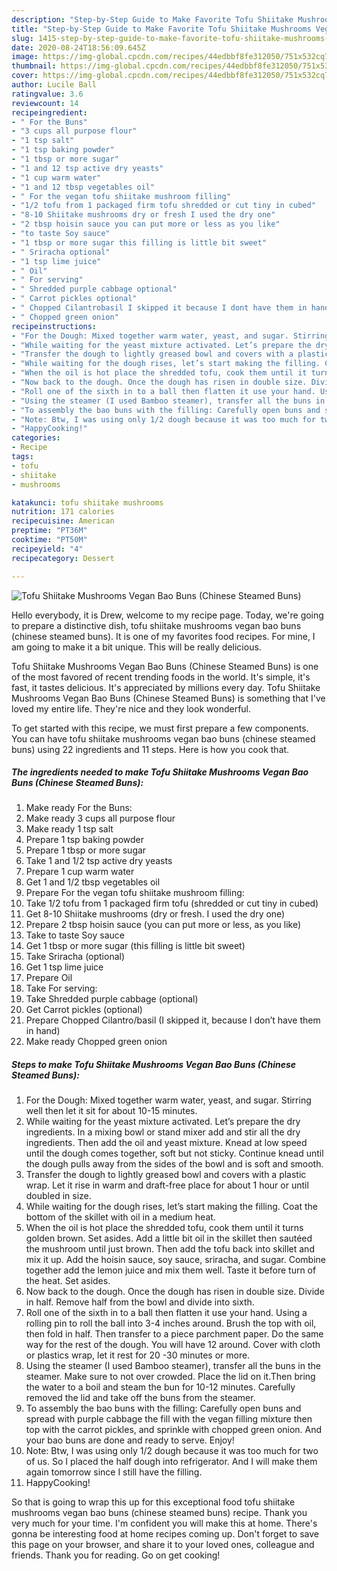```yaml
---
description: "Step-by-Step Guide to Make Favorite Tofu Shiitake Mushrooms Vegan Bao Buns (Chinese Steamed Buns)"
title: "Step-by-Step Guide to Make Favorite Tofu Shiitake Mushrooms Vegan Bao Buns (Chinese Steamed Buns)"
slug: 1415-step-by-step-guide-to-make-favorite-tofu-shiitake-mushrooms-vegan-bao-buns-chinese-steamed-buns
date: 2020-08-24T18:56:09.645Z
image: https://img-global.cpcdn.com/recipes/44edbbf8fe312050/751x532cq70/tofu-shiitake-mushrooms-vegan-bao-buns-chinese-steamed-buns-recipe-main-photo.jpg
thumbnail: https://img-global.cpcdn.com/recipes/44edbbf8fe312050/751x532cq70/tofu-shiitake-mushrooms-vegan-bao-buns-chinese-steamed-buns-recipe-main-photo.jpg
cover: https://img-global.cpcdn.com/recipes/44edbbf8fe312050/751x532cq70/tofu-shiitake-mushrooms-vegan-bao-buns-chinese-steamed-buns-recipe-main-photo.jpg
author: Lucile Ball
ratingvalue: 3.6
reviewcount: 14
recipeingredient:
- " For the Buns"
- "3 cups all purpose flour"
- "1 tsp salt"
- "1 tsp baking powder"
- "1 tbsp or more sugar"
- "1 and 12 tsp active dry yeasts"
- "1 cup warm water"
- "1 and 12 tbsp vegetables oil"
- " For the vegan tofu shiitake mushroom filling"
- "1/2 tofu from 1 packaged firm tofu shredded or cut tiny in cubed"
- "8-10 Shiitake mushrooms dry or fresh I used the dry one"
- "2 tbsp hoisin sauce you can put more or less as you like"
- "to taste Soy sauce"
- "1 tbsp or more sugar this filling is little bit sweet"
- " Sriracha optional"
- "1 tsp lime juice"
- " Oil"
- " For serving"
- " Shredded purple cabbage optional"
- " Carrot pickles optional"
- " Chopped Cilantrobasil I skipped it because I dont have them in hand"
- " Chopped green onion"
recipeinstructions:
- "For the Dough: Mixed together warm water, yeast, and sugar. Stirring well then let it sit for about 10-15 minutes."
- "While waiting for the yeast mixture activated. Let’s prepare the dry ingredients. In a mixing bowl or stand mixer add and stir all the dry ingredients. Then add the oil and yeast mixture. Knead at low speed until the dough comes together, soft but not sticky. Continue knead until the dough pulls away from the sides of the bowl and is soft and smooth."
- "Transfer the dough to lightly greased bowl and covers with a plastic wrap. Let it rise in warm and draft-free place for about 1 hour or until doubled in size."
- "While waiting for the dough rises, let’s start making the filling. Coat the bottom of the skillet with oil in a medium heat."
- "When the oil is hot place the shredded tofu, cook them until it turns golden brown. Set asides. Add a little bit oil in the skillet then sautéed the mushroom until just brown. Then add the tofu back into skillet and mix it up. Add the hoisin sauce, soy sauce, sriracha, and sugar. Combine together add the lemon juice and mix them well. Taste it before turn of the heat. Set asides."
- "Now back to the dough. Once the dough has risen in double size. Divide in half. Remove half from the bowl and divide into sixth."
- "Roll one of the sixth in to a ball then flatten it use your hand. Using a rolling pin to roll the ball into 3-4 inches around. Brush the top with oil, then fold in half. Then transfer to a piece parchment paper. Do the same way for the rest of the dough. You will have 12 around. Cover with cloth or plastics wrap, let it rest for 20 -30 minutes or more."
- "Using the steamer (I used Bamboo steamer), transfer all the buns in the steamer. Make sure to not over crowded. Place the lid on it.Then bring the water to a boil and steam the bun for 10-12 minutes. Carefully removed the lid and take off the buns from the steamer."
- "To assembly the bao buns with the filling: Carefully open buns and spread with purple cabbage the fill with the vegan filling mixture then top with the carrot pickles, and sprinkle with chopped green onion. And your bao buns are done and ready to serve. Enjoy!"
- "Note: Btw, I was using only 1/2 dough because it was too much for two of us. So I placed the half dough into refrigerator. And I will make them again tomorrow since I still have the filling."
- "HappyCooking!"
categories:
- Recipe
tags:
- tofu
- shiitake
- mushrooms

katakunci: tofu shiitake mushrooms 
nutrition: 171 calories
recipecuisine: American
preptime: "PT36M"
cooktime: "PT50M"
recipeyield: "4"
recipecategory: Dessert

---
```



![Tofu Shiitake Mushrooms Vegan Bao Buns (Chinese Steamed Buns)](https://img-global.cpcdn.com/recipes/44edbbf8fe312050/751x532cq70/tofu-shiitake-mushrooms-vegan-bao-buns-chinese-steamed-buns-recipe-main-photo.jpg)

Hello everybody, it is Drew, welcome to my recipe page. Today, we're going to prepare a distinctive dish, tofu shiitake mushrooms vegan bao buns (chinese steamed buns). It is one of my favorites food recipes. For mine, I am going to make it a bit unique. This will be really delicious.

Tofu Shiitake Mushrooms Vegan Bao Buns (Chinese Steamed Buns) is one of the most favored of recent trending foods in the world. It's simple, it's fast, it tastes delicious. It's appreciated by millions every day. Tofu Shiitake Mushrooms Vegan Bao Buns (Chinese Steamed Buns) is something that I've loved my entire life. They're nice and they look wonderful.




To get started with this recipe, we must first prepare a few components. You can have tofu shiitake mushrooms vegan bao buns (chinese steamed buns) using 22 ingredients and 11 steps. Here is how you cook that.

<!--inarticleads1-->

##### The ingredients needed to make Tofu Shiitake Mushrooms Vegan Bao Buns (Chinese Steamed Buns):

1. Make ready  For the Buns:
1. Make ready 3 cups all purpose flour
1. Make ready 1 tsp salt
1. Prepare 1 tsp baking powder
1. Prepare 1 tbsp or more sugar
1. Take 1 and 1/2 tsp active dry yeasts
1. Prepare 1 cup warm water
1. Get 1 and 1/2 tbsp vegetables oil
1. Prepare  For the vegan tofu shiitake mushroom filling:
1. Take 1/2 tofu from 1 packaged firm tofu (shredded or cut tiny in cubed)
1. Get 8-10 Shiitake mushrooms (dry or fresh. I used the dry one)
1. Prepare 2 tbsp hoisin sauce (you can put more or less, as you like)
1. Take to taste Soy sauce
1. Get 1 tbsp or more sugar (this filling is little bit sweet)
1. Take  Sriracha (optional)
1. Get 1 tsp lime juice
1. Prepare  Oil
1. Take  For serving:
1. Take  Shredded purple cabbage (optional)
1. Get  Carrot pickles (optional)
1. Prepare  Chopped Cilantro/basil (I skipped it, because I don’t have them in hand)
1. Make ready  Chopped green onion




<!--inarticleads2-->

##### Steps to make Tofu Shiitake Mushrooms Vegan Bao Buns (Chinese Steamed Buns):

1. For the Dough: Mixed together warm water, yeast, and sugar. Stirring well then let it sit for about 10-15 minutes.
1. While waiting for the yeast mixture activated. Let’s prepare the dry ingredients. In a mixing bowl or stand mixer add and stir all the dry ingredients. Then add the oil and yeast mixture. Knead at low speed until the dough comes together, soft but not sticky. Continue knead until the dough pulls away from the sides of the bowl and is soft and smooth.
1. Transfer the dough to lightly greased bowl and covers with a plastic wrap. Let it rise in warm and draft-free place for about 1 hour or until doubled in size.
1. While waiting for the dough rises, let’s start making the filling. Coat the bottom of the skillet with oil in a medium heat.
1. When the oil is hot place the shredded tofu, cook them until it turns golden brown. Set asides. Add a little bit oil in the skillet then sautéed the mushroom until just brown. Then add the tofu back into skillet and mix it up. Add the hoisin sauce, soy sauce, sriracha, and sugar. Combine together add the lemon juice and mix them well. Taste it before turn of the heat. Set asides.
1. Now back to the dough. Once the dough has risen in double size. Divide in half. Remove half from the bowl and divide into sixth.
1. Roll one of the sixth in to a ball then flatten it use your hand. Using a rolling pin to roll the ball into 3-4 inches around. Brush the top with oil, then fold in half. Then transfer to a piece parchment paper. Do the same way for the rest of the dough. You will have 12 around. Cover with cloth or plastics wrap, let it rest for 20 -30 minutes or more.
1. Using the steamer (I used Bamboo steamer), transfer all the buns in the steamer. Make sure to not over crowded. Place the lid on it.Then bring the water to a boil and steam the bun for 10-12 minutes. Carefully removed the lid and take off the buns from the steamer.
1. To assembly the bao buns with the filling: Carefully open buns and spread with purple cabbage the fill with the vegan filling mixture then top with the carrot pickles, and sprinkle with chopped green onion. And your bao buns are done and ready to serve. Enjoy!
1. Note: Btw, I was using only 1/2 dough because it was too much for two of us. So I placed the half dough into refrigerator. And I will make them again tomorrow since I still have the filling.
1. HappyCooking!




So that is going to wrap this up for this exceptional food tofu shiitake mushrooms vegan bao buns (chinese steamed buns) recipe. Thank you very much for your time. I'm confident you will make this at home. There's gonna be interesting food at home recipes coming up. Don't forget to save this page on your browser, and share it to your loved ones, colleague and friends. Thank you for reading. Go on get cooking!
